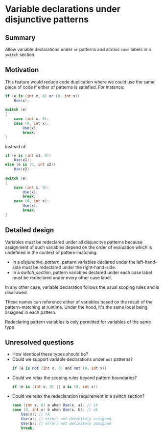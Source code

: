 # Variable declarations under disjunctive patterns

## Summary  

Allow variable declarations under `or` patterns and across `case` labels in a `switch` section.

## Motivation

This feature would reduce code duplication where we could use the same piece of code if either of patterns is satisfied. For instance:
```cs
if (e is (int x, 0) or (0, int x))
    Use(x);
  
switch (e)
{
    case (int x, 0):
    case (0, int x):
        Use(x);
        break;
}
```
Instead of:

```cs
if (e is (int x1, 0))
    Use(x1);
else (e is (0, int x2))
    Use(x2)
  
switch (e)
{
    case (int x, 0):
        Use(x);
        break;
    case (0, int x):
        Use(x);
        break;
}
```

## Detailed design

Variables *must* be redeclared under all disjuncitve patterns because assignment of such variables depend on the order of evaluation which is undefined in the context of pattern-matching.

- In a *disjunctive_pattern*, pattern variables declared under the left-hand-side must be redeclared under the right-hand-side.
- In a *switch_section*, pattern variables declared under each case label must be redeclared under every other case label.

In any other case, variable declaration follows the usual scoping rules and is disallowed.

These names can reference either of variables based on the result of the pattern-matching at runtime. Under the hood, it's the same local being assigned in each pattern.

Redeclaring pattern variables is only permitted for variables of the same type.

## Unresolved questions

- How identical these types should be?
- Could we support variable declarations under `not` patterns?
    ```cs
    if (e is not (int x, 0) and not (0, int x))
    ```
- Could we relax the scoping rules beyond pattern boundaries?
    ```cs
    if (e is (int x, 0) || a is (0, int x))
    ```
- Could we relax the redeclaration requirement in a switch section? 
    ```cs
    case (int x, 0) a when Use(x, a): // ok
    case (0, int x) b when Use(x, b): // ok
        Use(x); // ok
        Use(a); // error; not definitely assigned
        Use(b); // error; not definitely assigned
        break;
    ```
